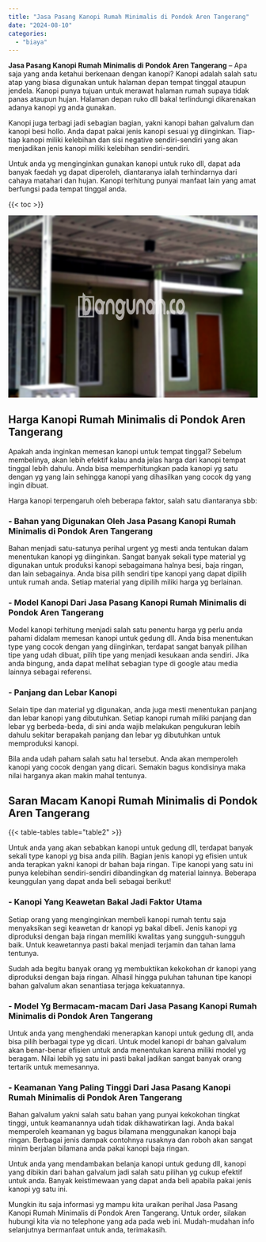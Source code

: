 ```yaml
---
title: "Jasa Pasang Kanopi Rumah Minimalis di Pondok Aren Tangerang"
date: "2024-08-10"
categories: 
  - "biaya"
---
```


**Jasa Pasang Kanopi Rumah Minimalis di Pondok Aren Tangerang** – Apa saja yang anda ketahui berkenaan dengan kanopi? Kanopi adalah salah satu atap yang biasa digunakan untuk halaman depan tempat tinggal ataupun jendela. Kanopi punya tujuan untuk merawat halaman rumah supaya tidak panas ataupun hujan. Halaman depan ruko dll bakal terlindungi dikarenakan adanya kanopi yg anda gunakan.

Kanopi juga terbagi jadi sebagian bagian, yakni kanopi bahan galvalum dan kanopi besi hollo. Anda dapat pakai jenis kanopi sesuai yg diinginkan. Tiap-tiap kanopi miliki kelebihan dan sisi negative sendiri-sendiri yang akan menjadikan jenis kanopi miliki kelebihan sendiri-sendiri.

Untuk anda yg menginginkan gunakan kanopi untuk ruko dll, dapat ada banyak faedah yg dapat diperoleh, diantaranya ialah terhindarnya dari cahaya matahari dan hujan. Kanopi terhitung punyai manfaat lain yang amat berfungsi pada tempat tinggal anda.

{{< toc >}}

![Jasa Pasang Kanopi Rumah Minimalis di Pondok Aren Tangerang](/images/harga-kanopi-minimalis-31.png)

## Harga Kanopi Rumah Minimalis di Pondok Aren Tangerang

Apakah anda inginkan memesan kanopi untuk tempat tinggal? Sebelum membelinya, akan lebih efektif kalau anda jelas harga dari kanopi tempat tinggal lebih dahulu. Anda bisa memperhitungkan pada kanopi yg satu dengan yg yang lain sehingga kanopi yang dihasilkan yang cocok dg yang ingin dibuat.

Harga kanopi terpengaruh oleh beberapa faktor, salah satu diantaranya sbb:

### \- Bahan yang Digunakan Oleh Jasa Pasang Kanopi Rumah Minimalis di Pondok Aren Tangerang

Bahan menjadi satu-satunya perihal urgent yg mesti anda tentukan dalam menentukan kanopi yg diinginkan. Sangat banyak sekali type material yg digunakan untuk produksi kanopi sebagaimana halnya besi, baja ringan, dan lain sebagainya. Anda bisa pilih sendiri tipe kanopi yang dapat dipilih untuk rumah anda. Setiap material yang dipilih miliki harga yg berlainan.

### \- Model Kanopi Dari Jasa Pasang Kanopi Rumah Minimalis di Pondok Aren Tangerang

Model kanopi terhitung menjadi salah satu penentu harga yg perlu anda pahami didalam memesan kanopi untuk gedung dll. Anda bisa menentukan type yang cocok dengan yang diinginkan, terdapat sangat banyak pilihan tipe yang udah dibuat, pilih tipe yang menjadi kesukaan anda sendiri. Jika anda bingung, anda dapat melihat sebagian type di google atau media lainnya sebagai referensi.

### \- Panjang dan Lebar Kanopi

Selain tipe dan material yg digunakan, anda juga mesti menentukan panjang dan lebar kanopi yang dibutuhkan. Setiap kanopi rumah miliki panjang dan lebar yg berbeda-beda, di sini anda wajib melakukan pengukuran lebih dahulu sekitar berapakah panjang dan lebar yg dibutuhkan untuk memproduksi kanopi.

Bila anda udah paham salah satu hal tersebut. Anda akan memperoleh kanopi yang cocok dengan yang dicari. Semakin bagus kondisinya maka nilai harganya akan makin mahal tentunya.

## Saran Macam Kanopi Rumah Minimalis di Pondok Aren Tangerang

{{< table-tables table="table2" >}}

Untuk anda yang akan sebabkan kanopi untuk gedung dll, terdapat banyak sekali type kanopi yg bisa anda pilih. Bagian jenis kanopi yg efisien untuk anda terapkan yakni kanopi dr bahan baja ringan. Tipe kanopi yang satu ini punya kelebihan sendiri-sendiri dibandingkan dg material lainnya. Beberapa keunggulan yang dapat anda beli sebagai berikut!

### \- Kanopi Yang Keawetan Bakal Jadi Faktor Utama

Setiap orang yang menginginkan membeli kanopi rumah tentu saja menyaksikan segi keawetan dr kanopi yg bakal dibeli. Jenis kanopi yg diproduksi dengan baja ringan memiliki kwalitas yang sungguh-sungguh baik. Untuk keawetannya pasti bakal menjadi terjamin dan tahan lama tentunya.

Sudah ada begitu banyak orang yg membuktikan kekokohan dr kanopi yang diproduksi dengan baja ringan. Alhasil hingga puluhan tahunan tipe kanopi bahan galvalum akan senantiasa terjaga kekuatannya.

### \- Model Yg Bermacam-macam Dari Jasa Pasang Kanopi Rumah Minimalis di Pondok Aren Tangerang

Untuk anda yang menghendaki menerapkan kanopi untuk gedung dll, anda bisa pilih berbagai type yg dicari. Untuk model kanopi dr bahan galvalum akan benar-benar efisien untuk anda menentukan karena miliki model yg beragam. Nilai lebih yg satu ini pasti bakal jadikan sangat banyak orang tertarik untuk memesannya.

### \- Keamanan Yang Paling Tinggi Dari Jasa Pasang Kanopi Rumah Minimalis di Pondok Aren Tangerang

Bahan galvalum yakni salah satu bahan yang punyai kekokohan tingkat tinggi, untuk keamanannya udah tidak dikhawatirkan lagi. Anda bakal memperoleh keamanan yg bagus bilamana menggunakan kanopi baja ringan. Berbagai jenis dampak contohnya rusaknya dan roboh akan sangat minim berjalan bilamana anda pakai kanopi baja ringan.

Untuk anda yang mendambakan belanja kanopi untuk gedung dll, kanopi yang dibikin dari bahan galvalum jadi salah satu pilihan yg cukup efektif untuk anda. Banyak keistimewaan yang dapat anda beli apabila pakai jenis kanopi yg satu ini.

Mungkin itu saja informasi yg mampu kita uraikan perihal Jasa Pasang Kanopi Rumah Minimalis di Pondok Aren Tangerang. Untuk order, silakan hubungi kita via no telephone yang ada pada web ini. Mudah-mudahan info selanjutnya bermanfaat untuk anda, terimakasih.
